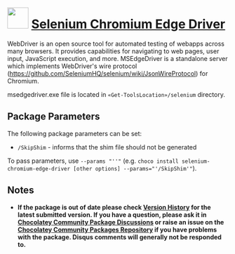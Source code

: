 # <img src="https://cdn.jsdelivr.net/gh/chocolatey-community/chocolatey-packages@61b9a911f150dda68e67c519f839f149231650b2/icons/selenium-chromium-edge-driver.png" width="48" height="48"/> [Selenium Chromium Edge Driver](https://chocolatey.org/packages/selenium-chromium-edge-driver)

WebDriver is an open source tool for automated testing of webapps across many browsers. It provides capabilities for navigating to web pages, user input, JavaScript execution, and more. MSEdgeDriver is a standalone server which implements WebDriver's wire protocol (https://github.com/SeleniumHQ/selenium/wiki/JsonWireProtocol) for Chromium.

msedgedriver.exe file is located in `«Get-ToolsLocation»/selenium` directory.

## Package Parameters

The following package parameters can be set:

* `/SkipShim` - informs that the shim file should not be generated

To pass parameters, use `--params "''"` (e.g. `choco install selenium-chromium-edge-driver [other options] --params="'/SkipShim'"`).

## Notes

- **If the package is out of date please check [Version History](#versionhistory) for the latest submitted version. If you have a question, please ask it in [Chocolatey Community Package Discussions](https://github.com/chocolatey-community/chocolatey-packages/discussions) or raise an issue on the [Chocolatey Community Packages Repository](https://github.com/chocolatey-community/chocolatey-packages/issues) if you have problems with the package. Disqus comments will generally not be responded to.**
